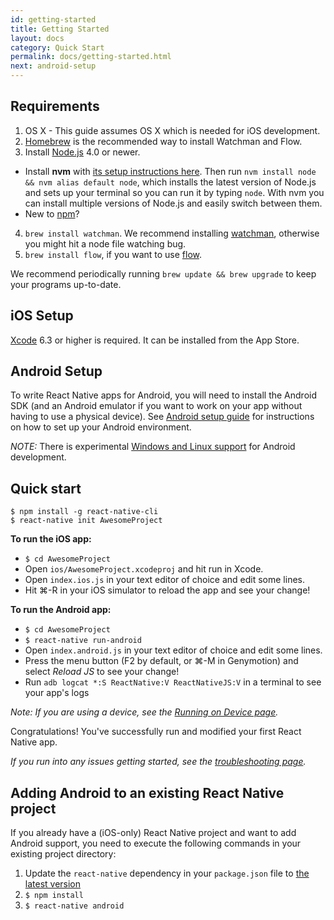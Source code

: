 ```yaml
---
id: getting-started
title: Getting Started
layout: docs
category: Quick Start
permalink: docs/getting-started.html
next: android-setup
---
```


## Requirements

1. OS X - This guide assumes OS X which is needed for iOS development.
2. [Homebrew](http://brew.sh/) is the recommended way to install Watchman and Flow.
3. Install [Node.js](https://nodejs.org/) 4.0 or newer.
  - Install **nvm** with [its setup instructions here](https://github.com/creationix/nvm#installation). Then run `nvm install node && nvm alias default node`, which installs the latest version of Node.js and sets up your terminal so you can run it by typing `node`. With nvm you can install multiple versions of Node.js and easily switch between them.
  - New to [npm](https://docs.npmjs.com/)?
4. `brew install watchman`. We recommend installing [watchman](https://facebook.github.io/watchman/docs/install.html), otherwise you might hit a node file watching bug.
5. `brew install flow`, if you want to use [flow](http://www.flowtype.org).

We recommend periodically running `brew update && brew upgrade` to keep your programs up-to-date.

## iOS Setup

[Xcode](https://developer.apple.com/xcode/downloads/) 6.3 or higher is required. It can be installed from the App Store.

## Android Setup

To write React Native apps for Android, you will need to install the Android SDK (and an Android emulator if you want to work on your app without having to use a physical device). See [Android setup guide](android-setup.html) for instructions on how to set up your Android environment.

_NOTE:_ There is experimental [Windows and Linux support](/react-native/docs/linux-windows-support.html) for Android development.

## Quick start

    $ npm install -g react-native-cli
    $ react-native init AwesomeProject

**To run the iOS app:**

- `$ cd AwesomeProject`
- Open `ios/AwesomeProject.xcodeproj` and hit run in Xcode.
- Open `index.ios.js` in your text editor of choice and edit some lines.
- Hit ⌘-R in your iOS simulator to reload the app and see your change!

**To run the Android app:**

- `$ cd AwesomeProject`
- `$ react-native run-android`
- Open `index.android.js` in your text editor of choice and edit some lines.
- Press the menu button (F2 by default, or ⌘-M in Genymotion) and select *Reload JS* to see your change!
- Run `adb logcat *:S ReactNative:V ReactNativeJS:V` in a terminal to see your app's logs

_Note: If you are using a device, see the [Running on Device page](http://facebook.github.io/react-native/docs/running-on-device-android.html#content)._

Congratulations! You've successfully run and modified your first React Native app.

_If you run into any issues getting started, see the [troubleshooting page](/react-native/docs/troubleshooting.html#content)._

## Adding Android to an existing React Native project

If you already have a (iOS-only) React Native project and want to add Android support, you need to execute the following commands in your existing project directory:

1. Update the `react-native` dependency in your `package.json` file to [the latest version](https://www.npmjs.com/package/react-native)
2. `$ npm install`
3. `$ react-native android`
